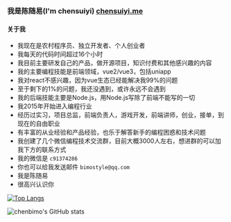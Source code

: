 ### 我是陈随易(I'm chensuiyi) [chensuiyi.me](https://chensuiyi.me) 


#### 关于我
  

- 我现在是农村程序员、独立开发者、个人创业者
- 我每天的代码时间超过16个小时
- 我目前主要研发自己的产品，做开源项目，知识付费和其他感兴趣的内容
- 我的主要编程技能是前端领域，vue2/vue3，包括uniapp
- 我对react不感兴趣，因为vue生态已经能解决我99%的问题
- 至于剩下的1%的问题，我还没遇到，或许永远不会遇到
- 我的后端技能主要是Node.js，用Node.js写除了前端不能写的一切
- 我2015年开始进入编程行业
- 经历过实习，项目总监，前端负责人，游戏开发，前端讲师，创业，接单，到现在的自由职业
- 有丰富的从业经验和产品经验，也乐于解答新手的编程困惑和技术问题
- 我创建了几个微信编程技术交流群，目前大概3000人左右，想进群的可以加我下方的联系方式
- 我的微信是 `c91374286`
- 你也可以给我发送邮件 `bimostyle@qq.com`
- 我是陈随易
- 很高兴认识你

[![Top Langs](https://github-readme-stats.vercel.app/api/top-langs/?username=chenbimo)](https://github.com/anuraghazra/github-readme-stats)

![chenbimo's GitHub stats](https://github-readme-stats.vercel.app/api?username=chenbimo&border_color=2e4058)


  



